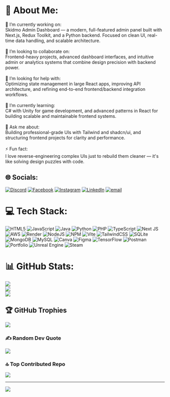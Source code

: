 # 💫 About Me:
🔭 I’m currently working on:  <br>Skidmo Admin Dashboard — a modern, full-featured admin panel built with Next.js, Redux Toolkit, and a Python backend. Focused on clean UI, real-time data handling, and scalable architecture.<br><br>👯 I’m looking to collaborate on:  <br>Frontend-heavy projects, advanced dashboard interfaces, and intuitive admin or analytics systems that combine design precision with backend power.<br><br>🤝 I’m looking for help with:  <br>Optimizing state management in large React apps, improving API architecture, and refining end-to-end frontend/backend integration workflows.<br><br>🌱 I’m currently learning:  <br>C# with Unity for game development, and advanced patterns in React for building scalable and maintainable frontend systems.<br><br>💬 Ask me about:  <br>Building professional-grade UIs with Tailwind and shadcn/ui, and structuring frontend projects for clarity and performance.<br><br>⚡ Fun fact:  <br>I love reverse-engineering complex UIs just to rebuild them cleaner — it's like solving design puzzles with code.<br>


## 🌐 Socials:
[![Discord](https://img.shields.io/badge/Discord-%237289DA.svg?logo=discord&logoColor=white)](https://discord.gg/josephm7_) [![Facebook](https://img.shields.io/badge/Facebook-%231877F2.svg?logo=Facebook&logoColor=white)](https://facebook.com/https://www.facebook.com/joseph.mwamba.984/) [![Instagram](https://img.shields.io/badge/Instagram-%23E4405F.svg?logo=Instagram&logoColor=white)](https://instagram.com/https://www.instagram.com/joseph_mwamba1/) [![LinkedIn](https://img.shields.io/badge/LinkedIn-%230077B5.svg?logo=linkedin&logoColor=white)](https://linkedin.com/in/https://www.linkedin.com/in/joseph-mwamba-ba9844320/) [![email](https://img.shields.io/badge/Email-D14836?logo=gmail&logoColor=white)](mailto:mwambaj2002@gmail.com) 

# 💻 Tech Stack:
![HTML5](https://img.shields.io/badge/html5-%23E34F26.svg?style=for-the-badge&logo=html5&logoColor=white) ![JavaScript](https://img.shields.io/badge/javascript-%23323330.svg?style=for-the-badge&logo=javascript&logoColor=%23F7DF1E) ![Java](https://img.shields.io/badge/java-%23ED8B00.svg?style=for-the-badge&logo=openjdk&logoColor=white) ![Python](https://img.shields.io/badge/python-3670A0?style=for-the-badge&logo=python&logoColor=ffdd54) ![PHP](https://img.shields.io/badge/php-%23777BB4.svg?style=for-the-badge&logo=php&logoColor=white) ![TypeScript](https://img.shields.io/badge/typescript-%23007ACC.svg?style=for-the-badge&logo=typescript&logoColor=white) ![Next JS](https://img.shields.io/badge/Next-black?style=for-the-badge&logo=next.js&logoColor=white) ![AWS](https://img.shields.io/badge/AWS-%23FF9900.svg?style=for-the-badge&logo=amazon-aws&logoColor=white) ![Render](https://img.shields.io/badge/Render-%46E3B7.svg?style=for-the-badge&logo=render&logoColor=white) ![NodeJS](https://img.shields.io/badge/node.js-6DA55F?style=for-the-badge&logo=node.js&logoColor=white) ![NPM](https://img.shields.io/badge/NPM-%23CB3837.svg?style=for-the-badge&logo=npm&logoColor=white) ![Vite](https://img.shields.io/badge/vite-%23646CFF.svg?style=for-the-badge&logo=vite&logoColor=white) ![TailwindCSS](https://img.shields.io/badge/tailwindcss-%2338B2AC.svg?style=for-the-badge&logo=tailwind-css&logoColor=white) ![SQLite](https://img.shields.io/badge/sqlite-%2307405e.svg?style=for-the-badge&logo=sqlite&logoColor=white) ![MongoDB](https://img.shields.io/badge/MongoDB-%234ea94b.svg?style=for-the-badge&logo=mongodb&logoColor=white) ![MySQL](https://img.shields.io/badge/mysql-4479A1.svg?style=for-the-badge&logo=mysql&logoColor=white) ![Canva](https://img.shields.io/badge/Canva-%2300C4CC.svg?style=for-the-badge&logo=Canva&logoColor=white) ![Figma](https://img.shields.io/badge/figma-%23F24E1E.svg?style=for-the-badge&logo=figma&logoColor=white) ![TensorFlow](https://img.shields.io/badge/TensorFlow-%23FF6F00.svg?style=for-the-badge&logo=TensorFlow&logoColor=white) ![Postman](https://img.shields.io/badge/Postman-FF6C37?style=for-the-badge&logo=postman&logoColor=white) ![Portfolio](https://img.shields.io/badge/Portfolio-%23000000.svg?style=for-the-badge&logo=firefox&logoColor=#FF7139) ![Unreal Engine](https://img.shields.io/badge/unrealengine-%23313131.svg?style=for-the-badge&logo=unrealengine&logoColor=white) ![Steam](https://img.shields.io/badge/steam-%23000000.svg?style=for-the-badge&logo=steam&logoColor=white)
# 📊 GitHub Stats:
![](https://github-readme-stats.vercel.app/api?username=JosephTy7&theme=shadow_blue&hide_border=true&include_all_commits=true&count_private=false)<br/>
![](https://nirzak-streak-stats.vercel.app/?user=JosephTy7&theme=shadow_blue&hide_border=true)<br/>
![](https://github-readme-stats.vercel.app/api/top-langs/?username=JosephTy7&theme=shadow_blue&hide_border=true&include_all_commits=true&count_private=false&layout=compact)

## 🏆 GitHub Trophies
![](https://github-profile-trophy.vercel.app/?username=JosephTy7&theme=radical&no-frame=false&no-bg=true&margin-w=4)

### ✍️ Random Dev Quote
![](https://quotes-github-readme.vercel.app/api?type=horizontal&theme=radical)

### 🔝 Top Contributed Repo
![](https://github-contributor-stats.vercel.app/api?username=JosephTy7&limit=5&theme=dark&combine_all_yearly_contributions=true)

---
[![](https://visitcount.itsvg.in/api?id=JosephTy7&icon=0&color=0)](https://visitcount.itsvg.in)

<!-- Proudly created with GPRM ( https://gprm.itsvg.in ) -->
